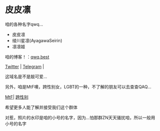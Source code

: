 # 皮皮凛
咱的各种名字qwq...
+ 皮皮凛
+ 绫川星凛(AyagawaSeirin)
+ 凛凛姬

咱的博客！：[qwq.best](https://qwq.best/)

[Twitter](https://twitter.com/AyagawaSeirin) | 
[Telegram](https://t.me/AyagawaSeirin) | 

这域名是不是敲可爱...


另外，咱是MtF噢，跨性别女，LGBT的一种，不了解的朋友可以去查查QAQ...

[MtF](https://zh.wikipedia.org/wiki/%E8%B7%A8%E6%80%A7%E5%88%A5%E5%A5%B3%E6%80%A7)|
[跨性别](https://zh.wikipedia.org/wiki/%E8%B7%A8%E6%80%A7%E5%88%A5)

希望更多人能了解并接受我们这个群体

对惹，照片的水印是咱的小号的名字，因为...怕那群ZN天天骚扰咱，所以一般用小号的名字
